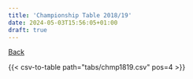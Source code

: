 ```yaml
---
title: 'Championship Table 2018/19'
date: 2024-05-03T15:56:05+01:00
draft: true
---
```


[Back](/csv-tables/)

{{< csv-to-table path="tabs/chmp1819.csv" pos=4 >}}
